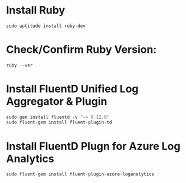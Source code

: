 # Install Ruby
```python
sudo aptitude install ruby-dev
```

# Check/Confirm Ruby Version:
```python
ruby --ver
```

# Install FluentD Unified Log Aggregator & Plugin
```python
sudo gem install fluentd -v "~> 0.12.0"
sudo fluent-gem install fluent-plugin-td
```

# Install FluentD Plugn for Azure Log Analytics
```python
sudo fluent-gem install fluent-plugin-azure-loganalytics
```

